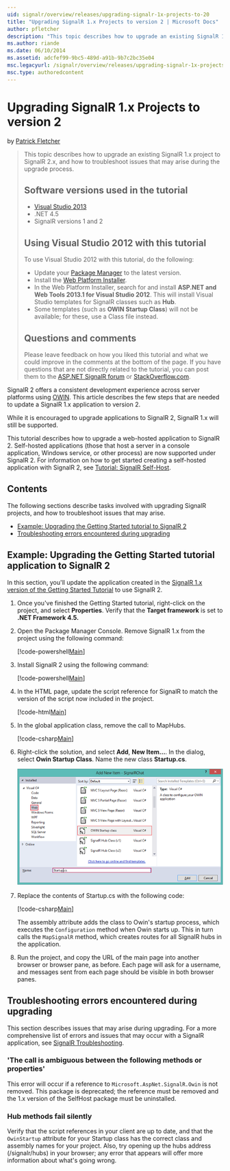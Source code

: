 ```yaml
---
uid: signalr/overview/releases/upgrading-signalr-1x-projects-to-20
title: "Upgrading SignalR 1.x Projects to version 2 | Microsoft Docs"
author: pfletcher
description: "This topic describes how to upgrade an existing SignalR 1.x project to SignalR 2.x, and how to troubleshoot issues that may arise during the upgrade process...."
ms.author: riande
ms.date: 06/10/2014
ms.assetid: adcfef99-9bc5-489d-a91b-9b7c2bc35e04
msc.legacyurl: /signalr/overview/releases/upgrading-signalr-1x-projects-to-20
msc.type: authoredcontent
---
```

Upgrading SignalR 1.x Projects to version 2
====================
by [Patrick Fletcher](https://github.com/pfletcher)

> This topic describes how to upgrade an existing SignalR 1.x project to SignalR 2.x, and how to troubleshoot issues that may arise during the upgrade process.
> 
> ## Software versions used in the tutorial
> 
> 
> - [Visual Studio 2013](https://www.microsoft.com/visualstudio/eng/2013-downloads)
> - .NET 4.5
> - SignalR versions 1 and 2
>   
> 
> 
> ## Using Visual Studio 2012 with this tutorial
> 
> 
> To use Visual Studio 2012 with this tutorial, do the following:
> 
> - Update your [Package Manager](http://docs.nuget.org/docs/start-here/installing-nuget) to the latest version.
> - Install the [Web Platform Installer](https://www.microsoft.com/web/downloads/platform.aspx).
> - In the Web Platform Installer, search for and install **ASP.NET and Web Tools 2013.1 for Visual Studio 2012**. This will install Visual Studio templates for SignalR classes such as **Hub**.
> - Some templates (such as **OWIN Startup Class**) will not be available; for these, use a Class file instead.
> 
> 
> ## Questions and comments
> 
> Please leave feedback on how you liked this tutorial and what we could improve in the comments at the bottom of the page. If you have questions that are not directly related to the tutorial, you can post them to the [ASP.NET SignalR forum](https://forums.asp.net/1254.aspx/1?ASP+NET+SignalR) or [StackOverflow.com](http://stackoverflow.com/).


SignalR 2 offers a consistent development experience across server platforms using [OWIN](http://owin.org). This article describes the few steps that are needed to update a SignalR 1.x application to version 2.

While it is encouraged to upgrade applications to SignalR 2, SignalR 1.x will still be supported.

This tutorial describes how to upgrade a web-hosted application to SignalR 2. Self-hosted applications (those that host a server in a console application, Windows service, or other process) are now supported under SignalR 2. For information on how to get started creating a self-hosted application with SignalR 2, see [Tutorial: SignalR Self-Host](../deployment/tutorial-signalr-self-host.md).

## Contents

The following sections describe tasks involved with upgrading SignalR projects, and how to troubleshoot issues that may arise.

- [Example: Upgrading the Getting Started tutorial to SignalR 2](#example)
- [Troubleshooting errors encountered during upgrading](#troubleshooting)

<a id="example"></a>

## Example: Upgrading the Getting Started tutorial application to SignalR 2

In this section, you'll update the application created in the [SignalR 1.x version of the Getting Started Tutorial](../older-versions/index.md) to use SignalR 2.

1. Once you've finished the Getting Started tutorial, right-click on the project, and select **Properties**. Verify that the **Target framework** is set to **.NET Framework 4.5.**
2. Open the Package Manager Console. Remove SignalR 1.x from the project using the following command:

    [!code-powershell[Main](upgrading-signalr-1x-projects-to-20/samples/sample1.ps1)]
3. Install SignalR 2 using the following command:

    [!code-powershell[Main](upgrading-signalr-1x-projects-to-20/samples/sample2.ps1)]
4. In the HTML page, update the script reference for SignalR to match the version of the script now included in the project.

    [!code-html[Main](upgrading-signalr-1x-projects-to-20/samples/sample3.html)]
5. In the global application class, remove the call to MapHubs.

    [!code-csharp[Main](upgrading-signalr-1x-projects-to-20/samples/sample4.cs)]
6. Right-click the solution, and select **Add**, **New Item...**. In the dialog, select **Owin Startup Class**. Name the new class **Startup.cs**.

    ![](upgrading-signalr-1x-projects-to-20/_static/image1.png)
7. Replace the contents of Startup.cs with the following code:

    [!code-csharp[Main](upgrading-signalr-1x-projects-to-20/samples/sample5.cs)]

    The assembly attribute adds the class to Owin's startup process, which executes the `Configuration` method when Owin starts up. This in turn calls the `MapSignalR` method, which creates routes for all SignalR hubs in the application.
8. Run the project, and copy the URL of the main page into another browser or browser pane, as before. Each page will ask for a username, and messages sent from each page should be visible in both browser panes.

<a id="troubleshooting"></a>

## Troubleshooting errors encountered during upgrading

This section describes issues that may arise during upgrading. For a more comprehensive list of errors and issues that may occur with a SignalR application, see [SignalR Troubleshooting](../testing-and-debugging/troubleshooting.md).

### 'The call is ambiguous between the following methods or properties'

This error will occur if a reference to `Microsoft.AspNet.SignalR.Owin` is not removed. This package is deprecated; the reference must be removed and the 1.x version of the SelfHost package must be uninstalled.

### Hub methods fail silently

Verify that the script references in your client are up to date, and that the `OwinStartup` attribute for your Startup class has the correct class and assembly names for your project. Also, try opening up the hubs address (/signalr/hubs) in your browser; any error that appears will offer more information about what's going wrong.
